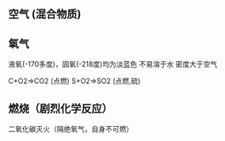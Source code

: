 
## 空气 (混合物质)

## 氧气
液氧(-170多度)，固氧(-218度)均为淡蓝色
不易溶于水
密度大于空气

C+O2=>CO2 (点燃)
S+O2=>SO2 (点燃,硫)

## 燃烧（剧烈化学反应）

二氧化碳灭火（隔绝氧气，自身不可燃）


